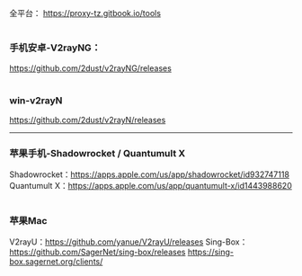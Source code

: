 全平台：
https://proxy-tz.gitbook.io/tools
#
### 手机安卓-V2rayNG：
https://github.com/2dust/v2rayNG/releases
#
### win-v2rayN
https://github.com/2dust/v2rayN/releases

---

### 苹果手机-Shadowrocket / Quantumult X
Shadowrocket：https://apps.apple.com/us/app/shadowrocket/id932747118
Quantumult X：https://apps.apple.com/us/app/quantumult-x/id1443988620
#
### 苹果Mac
V2rayU：https://github.com/yanue/V2rayU/releases
Sing-Box：
https://github.com/SagerNet/sing-box/releases
https://sing-box.sagernet.org/clients/








